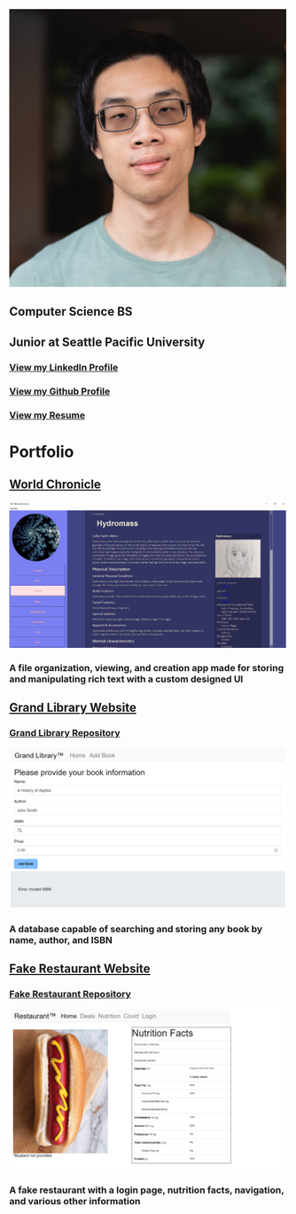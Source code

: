 <img src="Images/Headshot.jpg" width="500">

## Computer Science BS
## Junior at Seattle Pacific University
### [View my LinkedIn Profile](https://www.linkedin.com/in/jonathanxu4/)
### [View my Github Profile](https://github.com/JonathanXu4/jonathanxu4.github.io)
### [View my Resume](/Resume.pdf)

# Portfolio
## [World Chronicle](https://github.com/JonathanXu4/World-Chronicle)

<img src="Images/worldChronicle.png" width="500">

### A file organization, viewing, and creation app made for storing and manipulating rich text with a custom designed UI
## [Grand Library Website](https://netcentric-front.herokuapp.com/site/index.html)
### [Grand Library Repository](https://github.com/JonathanXu4/front-api)

<img src="Images/isbn.png" width="500">

### A database capable of searching and storing any book by name, author, and ISBN
## [Fake Restaurant Website](https://murmuring-caverns-96373.herokuapp.com/restaurant/)
### [Fake Restaurant Repository](https://github.com/JonathanXu4/restaurant)

<img src="Images/burger.png" width="500">

### A fake restaurant with a login page, nutrition facts, navigation, and various other information
